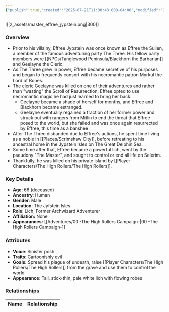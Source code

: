 ```yaml
---
{"publish":true,"created":"2025-07-21T11:30:43.000-04:00","modified":"2025-10-03T09:52:25.500-04:00","published":"2025-10-03T09:52:25.500-04:00","cssclasses":"","Age":"66 (deceased)","Ancestry":["Human"],"Gender":"Male","Location":["The Jyfstein Isles"],"Role":["Lich, Former Archwizard Adventurer"],"Affiliation":["None"],"Appearances":["[[00 -The High Rollers Campaign-]]"]}
---
```



![[z_assets/master_effree_jypstein.png|300]]

### Overview
- Prior to his villainy, Effree Jypstein was once known as Effree the Sullen, a member of the famous adventuring party The Three. His fellow party members were [[NPCs/Tanglewood Peninsula/Blackhorn the Barbarian]] and Geelayne the Cleric.
- As The Three grew in power, Effree became secretive of his purposes and began to frequently consort with his necromantic patron Myrkul the Lord of Bones.
- The cleric Geelayne was killed on one of their adventures and rather than "wasting" the Scroll of Resurrection, Effree opted to use necromantic magic he had just learned to bring her back.
	- Geelayne became a shade of herself for months, and Effree and Blackhorn became estranged.
	- Geelayne eventually regained a fraction of her former power and struck out with rangers from Mitlin to end the threat that Effree posed to the world, but she failed and was once again resurrected by Effree, this time as a banshee
- After The Three disbanded due to Effree's actions, he spent time living as a noble in [[Places/Scrimshaw City]], before retreating to his ancestral home in the Jypstein Isles on The Great Delphin Sea.
- Some time after that, Effree became a powerful lich, went by the pseudony "The Master", and sought to control or end all life on Selerim. 
- Thankfully, he was killed on his private island by [[Player Characters/The High Rollers/The High Rollers]].

### Key Details
- **Age**: 66 (deceased)
- **Ancestry**: Human
- **Gender**: Male
- **Location**: The Jyfstein Isles
- **Role**: Lich, Former Archwizard Adventurer
- **Affiliation:** None
- **Appearances:** [[Adventures/00 -The High Rollers Campaign-\|00 -The High Rollers Campaign-]]

### Attributes
- **Voice**: Sinister posh
- **Traits**: Cartoonishly evil
- **Goals:** Spread his plague of undeath, raise [[Player Characters/The High Rollers/The High Rollers]] from the grave and use them to control the world
- **Appearance**: Tall, stick-thin, pale white lich with flowing robes

### Relationships

| Name  | Relationship |
| ----- | ------------ |
